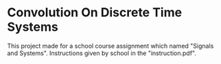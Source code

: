 # Convolution On Discrete Time Systems

This project made for a school course assignment which named "Signals and Systems". Instructions given by school in the "instruction.pdf".
